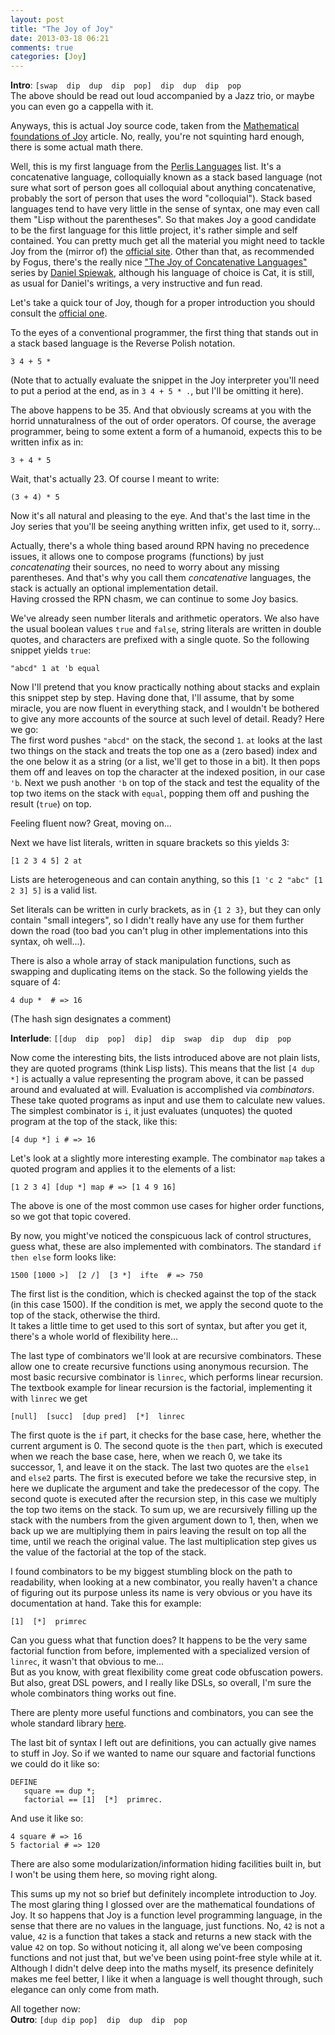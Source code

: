 ```yaml
---
layout: post
title: "The Joy of Joy"
date: 2013-03-18 06:21
comments: true
categories: [Joy]
---
```


**Intro**: `[swap  dip  dup  dip  pop]  dip  dup  dip  pop`  
The above should be read out loud accompanied by a Jazz trio, or maybe you can even go a cappella with it.

Anyways, this is actual Joy source code, taken from the [Mathematical foundations of Joy](http://www.kevinalbrecht.com/code/joy-mirror/j02maf.html) article. No, really, you're not squinting hard enough, there is some actual math there. 

Well, this is my first language from the [Perlis Languages](http://blog.fogus.me/2011/08/14/perlis-languages/) list.  It's a concatenative language, colloquially known as a stack based language (not sure what sort of person goes all colloquial about anything concatenative, probably the sort of person that uses the word "colloquial"). Stack based languages tend to have very little in the sense of syntax, one may even call them "Lisp without the parentheses". So that makes Joy a good candidate to be the first language for this little project, it's rather simple and self contained.  You can pretty much get all the material you might need to tackle Joy from the (mirror of) the [official site](http://www.kevinalbrecht.com/code/joy-mirror/joy.html). Other than that, as recommended by Fogus, there's the really nice ["The Joy of Concatenative Languages" ](http://www.codecommit.com/blog/category/cat) series by [Daniel Spiewak](http://www.codecommit.com), although his language of choice is Cat, it is still, as usual for Daniel's writings, a very instructive and fun read.

Let's take a quick tour of Joy, though for a proper introduction you should consult the [official one](http://www.kevinalbrecht.com/code/joy-mirror/j01tut.html). 
 
<!-- more -->
 
To the eyes of a conventional programmer, the first thing that stands out in a stack based language is the Reverse Polish notation. 
```
3 4 + 5 *
```
(Note that to actually evaluate the snippet in the Joy interpreter you'll need to put a period at the end, as in `3 4 + 5 * .`, but I'll be omitting it here).

The above happens to be 35. And that obviously screams at you with the horrid unnaturalness of the out of order operators. Of course, the average programmer, being to some extent a form of a humanoid, expects this to be written infix as in:
```
3 + 4 * 5
```
Wait, that's actually 23. Of course I meant to write:
```
(3 + 4) * 5
```
Now it's all natural and pleasing to the eye. And that's the last time in the Joy series that you'll be seeing anything written infix, get used to it, sorry...

Actually, there's a whole thing based around RPN having no precedence issues, it allows one to compose programs (functions) by just *concatenating* their sources, no need to worry about any missing parentheses. And that's why you call them *concatenative* languages, the stack is actually an optional implementation detail.  
Having crossed the RPN chasm, we can continue to some Joy basics.

We've already seen number literals and arithmetic operators. We also have the usual boolean values `true` and `false`, string literals are written in double quotes, and characters are prefixed with a single quote. So the following snippet yields `true`:
```
"abcd" 1 at 'b equal
```
Now I'll pretend that you know practically nothing about stacks and explain this snippet step by step. Having done that, I'll assume, that by some miracle, you are now fluent in everything stack, and I wouldn't be bothered to give any more accounts of the source at such level of detail. Ready? Here we go:  
The first word pushes `"abcd"` on the stack, the second `1`. `at` looks at the last two things on the stack and treats the top one as a (zero based) index and the one below it as a string (or a list, we'll get to those in a bit). It then pops them off and leaves on top the character at the indexed position, in our case `'b`. Next we push another `'b` on top of the stack and test the equality of the top two items on the stack with `equal`, popping them off and pushing the result (`true`) on top.

Feeling fluent now? Great, moving on...

Next we have list literals, written in square brackets so this yields 3:
```
[1 2 3 4 5] 2 at
```
Lists are heterogeneous and can contain anything, so this `[1 'c 2 "abc" [1 2 3] 5]` is a valid list. 

Set literals can be written in curly brackets, as in `{1 2 3}`, but they can only contain "small integers", so I didn't really have any use for them further down the road (too bad you can't plug in other implementations into this syntax, oh well...).

There is also a whole array of stack manipulation functions, such as swapping and duplicating items on the stack. So the following yields the square of 4:
```
4 dup *  # => 16
```
(The hash sign designates a comment)

**Interlude**: `[[dup  dip  pop]  dip]  dip  swap  dip  dup  dip  pop`

Now come the interesting bits, the lists introduced above are not plain lists, they are quoted programs (think Lisp lists). This means that the list `[4 dup *]` is actually a value representing the program above, it can be passed around and evaluated at will. Evaluation is accomplished via *combinators*. These take quoted programs as input and use them to calculate new values.  
The simplest combinator is `i`, it just evaluates (unquotes) the quoted program at the top of the stack, like this:
```
[4 dup *] i # => 16
```

Let's look at a slightly more interesting example. The combinator `map` takes a quoted program and applies it to the elements of a list:
```
[1 2 3 4] [dup *] map # => [1 4 9 16]
```
The above is one of the most common use cases for higher order functions, so we got that topic covered.

By now, you might've noticed the conspicuous lack of control structures, guess what, these are also implemented with combinators. The standard `if then else` form looks like:
```
1500 [1000 >]  [2 /]  [3 *]  ifte  # => 750
```
The first list is the condition, which is checked against the top of the stack (in this case 1500). If the condition is met, we apply the second quote to the top of the stack, otherwise the third.  
It takes a little time to get used to this sort of syntax, but after you get it, there's a whole world of flexibility here...

The last type of combinators we'll look at are recursive combinators. These allow one to create recursive functions using anonymous recursion. The most basic recursive combinator is `linrec`, which performs linear recursion. The textbook example for linear recursion is the factorial, implementing it with `linrec` we get
```
[null]  [succ]  [dup pred]  [*]  linrec
```

The first quote is the `if` part, it checks for the base case, here, whether the current argument is 0. The second quote is the `then` part, which is executed when we reach the base case, here, when we reach 0, we take its successor, 1, and leave it on the stack. The last two quotes are the `else1` and `else2` parts. The first is executed before we take the recursive step, in here we duplicate the argument and take the predecessor of the copy. The second quote is executed after the recursion step, in this case we multiply the top two items on the stack. To sum up, we are recursively filling up the stack with the numbers from the given argument down to 1, then, when we back up we are multiplying them in pairs leaving the result on top all the time, until we reach the original value. The last multiplication step gives us the value of the factorial at the top of the stack.

I found combinators to be my biggest stumbling block on the path to readability, when looking at a new combinator, you really haven't a chance of figuring out its purpose unless its name is very obvious or you have its documentation at hand. Take this for example:
```
[1]  [*]  primrec
```
Can you guess what that function does? It happens to be the very same factorial function from before, implemented with a specialized version of `linrec`, it wasn't that obvious to me...  
But as you know, with great flexibility come great code obfuscation powers. But also, great DSL powers, and I really like DSLs, so overall, I'm sure the whole combinators thing works out fine.

There are plenty more useful functions and combinators, you can see the whole standard library [here](http://www.kevinalbrecht.com/code/joy-mirror/html-manual.html).

The last bit of syntax I left out are definitions, you can actually give names to stuff in Joy. So if we wanted to name our square and factorial functions we could do it like so:
```
DEFINE 
   square == dup *;
   factorial == [1]  [*]  primrec.
```
And use it like so:
```
4 square # => 16
5 factorial # => 120
```
There are also some modularization/information hiding facilities built in, but I won't be using them here, so moving right along.

This sums up my not so brief but definitely incomplete introduction to Joy. The most glaring thing I glossed over are the mathematical foundations of Joy. It so happens that Joy is a function level programming language, in the sense that there are no values in the language, just functions. No, `42` is not a value, `42` is a function that takes a stack and returns a new stack with the value `42` on top. So without noticing it, all along we've been composing functions and not just that, but we've been using point-free style while at it.  
Although I didn't delve deep into the maths myself, its presence definitely makes me feel better, I like it when a language is well thought through, such elegance can only come from math.

All together now:  
**Outro**: `[dup dip pop]  dip  dup  dip  pop`